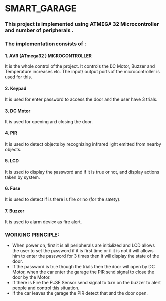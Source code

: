 # SMART_GARAGE

### This project is implemented using ATMEGA 32 Microcontroller and number of peripherals .

### The implementation consists of :
#### 1. AVR (ATmega32 ) MICROCONTROLLER
It is the whole control of the project. It controls the DC Motor, Buzzer and Temperature increases etc. The input/ output ports of the microcontroller is used for this.

#### 2. Keypad
It is used for enter password to access the door and the user have 3 trials.

#### 3. DC Motor
It is used for opening and closing the door.

#### 4. PIR
It is used to detect objects by recognizing infrared light emitted from nearby objects.

#### 5. LCD
It is used to display the password and if it is true or not, and display actions taken by system.

#### 6. Fuse
It is used to detect if is there is fire or no (for the safety). 

#### 7. Buzzer
It is used to alarm device as fire alert.

### WORKING PRINCIPLE:

* When power on, first it is all peripherals are initialized and LCD allows the user to set the password if it is first time or if it is not it will allows him to enter the password for 3 times then it will display the state of the door. 
* If the password is true though the trials then the door will open by DC Motor, when the car enter the garage the PIR send signal to close the door by the Motor.
* If there is Fire the FUSE Sensor send signal to turn on the buzzer to alert people and control this situation.
* If the car leaves the garage the PIR detect that and the door open.
